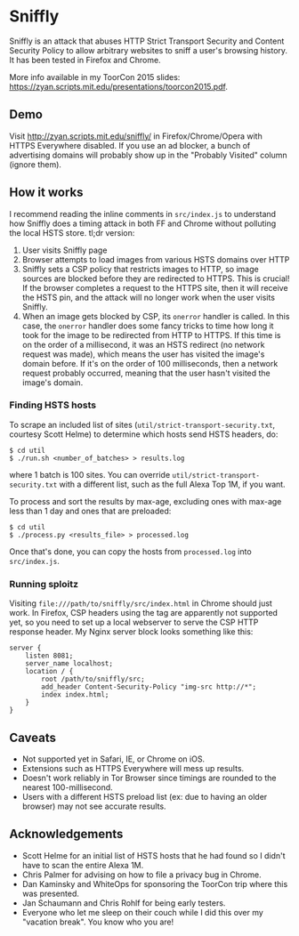 # Sniffly

Sniffly is an attack that abuses HTTP Strict Transport Security and Content
Security Policy to allow arbitrary websites to sniff a user's browsing history.
It has been tested in Firefox and Chrome.

More info available in my ToorCon 2015 slides:
https://zyan.scripts.mit.edu/presentations/toorcon2015.pdf.

## Demo

Visit http://zyan.scripts.mit.edu/sniffly/ in Firefox/Chrome/Opera with HTTPS
Everywhere disabled. If you use an ad blocker, a bunch of advertising domains
will probably show up in the "Probably Visited" column (ignore them).

## How it works

I recommend reading the inline comments in `src/index.js` to understand
how Sniffly does a timing attack in both FF and Chrome without
polluting the local HSTS store. tl;dr version:

1. User visits Sniffly page
2. Browser attempts to load images from various HSTS domains over HTTP
3. Sniffly sets a CSP policy that restricts images to HTTP, so image sources
   are blocked before they are redirected to HTTPS. This is crucial! If the
   browser completes a request to the HTTPS site, then it will receive the HSTS
   pin, and the attack will no longer work when the user visits Sniffly.
4. When an image gets blocked by CSP, its `onerror` handler is called. In
   this case, the `onerror` handler does some fancy tricks to time how long it
   took for the image to be redirected from HTTP to HTTPS. If this time is on
   the order of a millisecond, it was an HSTS redirect (no network request was
   made), which means the user
   has visited the image's domain before. If it's on the order of 100
   milliseconds, then a network request probably occurred, meaning that the
   user hasn't visited the image's domain.


### Finding HSTS hosts

To scrape an included list of sites (`util/strict-transport-security.txt`, courtesy Scott Helme) to determine which hosts send HSTS headers, do:

```
$ cd util
$ ./run.sh <number_of_batches> > results.log
```

where 1 batch is 100 sites. You can override
`util/strict-transport-security.txt` with a different list, such as the full
Alexa Top 1M, if you want.

To process and sort the results by max-age, excluding ones with max-age less
than 1 day and ones that are preloaded:

```
$ cd util
$ ./process.py <results_file> > processed.log
```

Once that's done, you can copy the hosts from `processed.log` into
`src/index.js`.


### Running sploitz

Visiting `file:///path/to/sniffly/src/index.html` in Chrome should just work.
In Firefox, CSP headers using the <meta> tag are apparently not supported yet,
so you need to set up a local webserver to serve the CSP HTTP response
header. My Nginx server block looks something like this:

```
server {
    listen 8081;
    server_name localhost;
    location / {
        root /path/to/sniffly/src;
        add_header Content-Security-Policy "img-src http://*";
        index index.html;
    }
}
```


## Caveats

* Not supported yet in Safari, IE, or Chrome on iOS.
* Extensions such as HTTPS Everywhere will mess up results.
* Doesn't work reliably in Tor Browser since timings are rounded to the nearest
  100-millisecond.
* Users with a different HSTS preload list (ex: due to having an older browser)
  may not see accurate results.


## Acknowledgements

* Scott Helme for an initial list of HSTS hosts that he had found so I didn't
  have to scan the entire Alexa 1M.
* Chris Palmer for advising on how to file a privacy bug in Chrome.
* Dan Kaminsky and WhiteOps for sponsoring the ToorCon trip where this was
  presented.
* Jan Schaumann and Chris Rohlf for being early testers.
* Everyone who let me sleep on their couch while I did this over my "vacation break". You know who you are!
